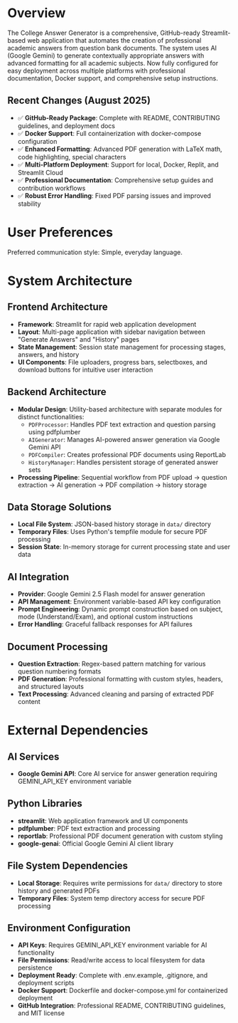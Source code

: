 # Overview

The College Answer Generator is a comprehensive, GitHub-ready Streamlit-based web application that automates the creation of professional academic answers from question bank documents. The system uses AI (Google Gemini) to generate contextually appropriate answers with advanced formatting for all academic subjects. Now fully configured for easy deployment across multiple platforms with professional documentation, Docker support, and comprehensive setup instructions.

## Recent Changes (August 2025)
- ✅ **GitHub-Ready Package**: Complete with README, CONTRIBUTING guidelines, and deployment docs
- ✅ **Docker Support**: Full containerization with docker-compose configuration
- ✅ **Enhanced Formatting**: Advanced PDF generation with LaTeX math, code highlighting, special characters
- ✅ **Multi-Platform Deployment**: Support for local, Docker, Replit, and Streamlit Cloud
- ✅ **Professional Documentation**: Comprehensive setup guides and contribution workflows
- ✅ **Robust Error Handling**: Fixed PDF parsing issues and improved stability

# User Preferences

Preferred communication style: Simple, everyday language.

# System Architecture

## Frontend Architecture
- **Framework**: Streamlit for rapid web application development
- **Layout**: Multi-page application with sidebar navigation between "Generate Answers" and "History" pages
- **State Management**: Session state management for processing stages, answers, and history
- **UI Components**: File uploaders, progress bars, selectboxes, and download buttons for intuitive user interaction

## Backend Architecture
- **Modular Design**: Utility-based architecture with separate modules for distinct functionalities:
  - `PDFProcessor`: Handles PDF text extraction and question parsing using pdfplumber
  - `AIGenerator`: Manages AI-powered answer generation via Google Gemini API
  - `PDFCompiler`: Creates professional PDF documents using ReportLab
  - `HistoryManager`: Handles persistent storage of generated answer sets
- **Processing Pipeline**: Sequential workflow from PDF upload → question extraction → AI generation → PDF compilation → history storage

## Data Storage Solutions
- **Local File System**: JSON-based history storage in `data/` directory
- **Temporary Files**: Uses Python's tempfile module for secure PDF processing
- **Session State**: In-memory storage for current processing state and user data

## AI Integration
- **Provider**: Google Gemini 2.5 Flash model for answer generation
- **API Management**: Environment variable-based API key configuration
- **Prompt Engineering**: Dynamic prompt construction based on subject, mode (Understand/Exam), and optional custom instructions
- **Error Handling**: Graceful fallback responses for API failures

## Document Processing
- **Question Extraction**: Regex-based pattern matching for various question numbering formats
- **PDF Generation**: Professional formatting with custom styles, headers, and structured layouts
- **Text Processing**: Advanced cleaning and parsing of extracted PDF content

# External Dependencies

## AI Services
- **Google Gemini API**: Core AI service for answer generation requiring GEMINI_API_KEY environment variable

## Python Libraries
- **streamlit**: Web application framework and UI components
- **pdfplumber**: PDF text extraction and processing
- **reportlab**: Professional PDF document generation with custom styling
- **google-genai**: Official Google Gemini AI client library

## File System Dependencies
- **Local Storage**: Requires write permissions for `data/` directory to store history and generated PDFs
- **Temporary Files**: System temp directory access for secure PDF processing

## Environment Configuration
- **API Keys**: Requires GEMINI_API_KEY environment variable for AI functionality
- **File Permissions**: Read/write access to local filesystem for data persistence
- **Deployment Ready**: Complete with .env.example, .gitignore, and deployment scripts
- **Docker Support**: Dockerfile and docker-compose.yml for containerized deployment
- **GitHub Integration**: Professional README, CONTRIBUTING guidelines, and MIT license